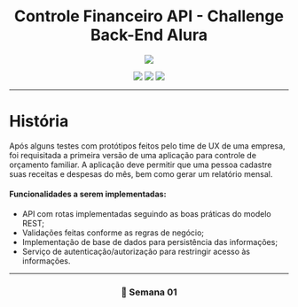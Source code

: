 # <h1 align="center"> Controle Financeiro API - Challenge Back-End Alura </h1>
<p align="center">
<img src="http://img.shields.io/static/v1?label=STATUS&message=EM%20DESENVOLVIMENTO&color=GREEN&style=for-the-badge"/>
</p>

<p align="center">
<img src="https://img.shields.io/badge/java-%23ED8B00.svg?style=for-the-badge&logo=java&logoColor=white"/>
<img src="https://img.shields.io/badge/spring-%236DB33F.svg?style=for-the-badge&logo=spring&logoColor=white"/>
<img src="https://img.shields.io/badge/MySQL-005C84?style=for-the-badge&logo=mysql&logoColor=white">
</p>
<hr>

<h1> História </h1>
<p> Após alguns testes com protótipos feitos pelo time de UX de uma empresa, 
foi requisitada a primeira versão de uma aplicação para controle de orçamento familiar.
A aplicação deve permitir que uma pessoa cadastre suas receitas e despesas do mês, bem como gerar um relatório mensal.</p>

<h4>Funcionalidades a serem implementadas:</h4>

<ul>
<li>API com rotas implementadas seguindo as boas práticas do modelo REST;</li>
<li>Validações feitas conforme as regras de negócio;</li>
<li>Implementação de base de dados para persistência das informações;</li>
<li>Serviço de autenticação/autorização para restringir acesso às informações.</li>
</ul>

<hr>

<h3 align="center"> 📅 Semana 01 </h3>






